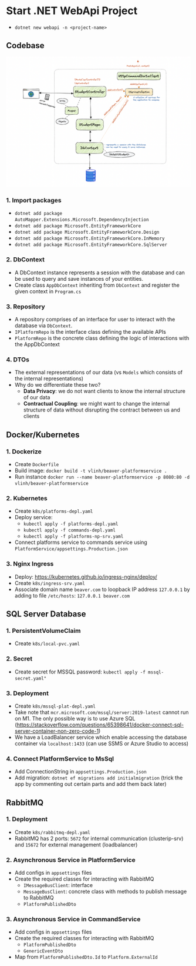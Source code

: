 # Start .NET WebApi Project
- `dotnet new webapi -n <project-name>`

## Codebase

![PlatformService structure](images/PlatformService_structure.png)

### 1. Import packages
- `dotnet add package AutoMapper.Extensions.Microsoft.DependencyInjection`
- `dotnet add package Microsoft.EntityFrameworkCore`
- `dotnet add package Microsoft.EntityFrameworkCore.Design`
- `dotnet add package Microsoft.EntityFrameworkCore.InMemory`
- `dotnet add package Microsoft.EntityFrameworkCore.SqlServer`

### 2. DbContext
- A DbContext instance represents a session with the database and can be used to query and save instances of your entities.
- Create class `AppDbContext` inheriting from `DbContext` and register the given context in `Program.cs`

### 3. Repository
- A repository comprises of an interface for user to interact with the database via `DbContext`.
- `IPlatformRepo` is the interface class defining the available APIs
- `PlatformRepo` is the concrete class defining the logic of interactions with the AppDbContext

### 4. DTOs
- The external representations of our data (vs `Models` which consists of the internal representations)
- Why do we differentiate these two?
    - **Data Privacy**: we do not want clients to know the internal structure of our data
    - **Contractual Coupling**: we might want to change the internal structure of data without disrupting the contract between us and clients

## Docker/Kubernetes

### 1. Dockerize
- Create `Dockerfile`
- Build image: `docker build -t vlinh/beaver-platformservice .`
- Run instance `docker run --name beaver-platformservice -p 8080:80 -d vlinh/beaver-platformservice`

### 2. Kubernetes
- Create `k8s/platforms-depl.yaml`
- Deploy service: 
    - `kubectl apply -f platforms-depl.yaml`
    - `kubectl apply -f commands-depl.yaml`
    - `kubectl apply -f platforms-np-srv.yaml`
- Connect platforms service to commands service using `PlatformService/appsettings.Production.json`

### 3. Nginx Ingress
 - Deploy: https://kubernetes.github.io/ingress-nginx/deploy/ 
 - Create `k8s/ingress-srv.yaml`
 - Associate domain name `beaver.com` to loopback IP address `127.0.0.1` by adding to file `/etc/hosts`: `127.0.0.1 beaver.com`

## SQL Server Database

### 1. PersistentVolumeClaim
- Create `k8s/local-pvc.yaml`

### 2. Secret
- Create secret for MSSQL password: `kubectl apply -f mssql-secret.yaml"`

### 3. Deployment
- Create `k8s/mssql-plat-depl.yaml` 
- Take note that `mcr.microsoft.com/mssql/server:2019-latest` cannot run on M1. The only possible way is to use Azure SQL (https://stackoverflow.com/questions/65398641/docker-connect-sql-server-container-non-zero-code-1)
- We have a LoadBalancer service which enable accessing the database container via `localhost:1433` (can use SSMS or Azure Studio to access)

### 4. Connect PlatformService to MsSql
- Add ConnectionString in `appsettings.Production.json`
- Add migration: `dotnet ef migrations add initialmigration` (trick the app by commenting out certain parts and add them back later)
                       
## RabbitMQ 

### 1. Deployment
- Create `k8s/rabbitmq-depl.yaml`
- RabbitMQ has 2 ports: `5672` for internal communication (clusterip-srv) and `15672` for external management (loadbalancer)

### 2. Asynchronous Service in PlatformService
- Add configs in `appsettings` files
- Create the required classes for interacting with RabbitMQ
    - `IMessageBusClient`: interface
    - `MessageBusClient`: concrete class with methods to publish message to RabbitMQ
    - `PlatformPublishedDto`

### 3. Asynchronous Service in CommandService
- Add configs in `appsettings` files
- Create the required classes for interacting with RabbitMQ
    - `PlatformPublishedDto`
    - `GenericEventDto`
- Map from `PlatformPublishedDto.Id` to `Platform.ExternalId`
